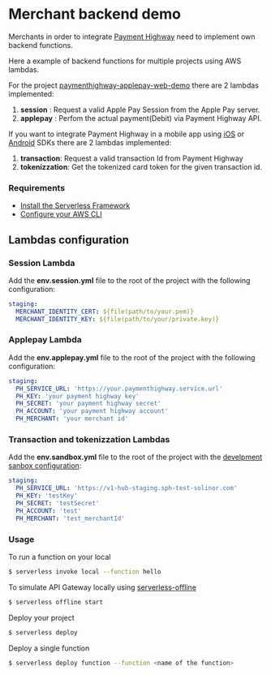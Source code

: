 # Merchant backend demo

Merchants in order to integrate [Payment Highway](https://www.paymenthighway.io/) need to implement own backend functions.

Here a example of backend functions for multiple projects using AWS lambdas.

For the project [paymenthighway-applepay-web-demo](https://github.com/PaymentHighway/paymenthighway-applepay-web-demo) there are 2 lambdas implemented:
1. **session** : Request a valid Apple Pay Session from the Apple Pay server.
2. **applepay** : Perfom the actual payment(Debit) via Payment Highway API.

If you want to integrate Payment Highway in a mobile app using [iOS](https://github.com/PaymentHighway/paymenthighway-ios-framework) or [Android](https://github.com/PaymentHighway/paymenthighway-android-sdk) SDKs there are 2 lambdas implemented:
1. **transaction**: Request a valid transaction Id from Payment Highway
2. **tokenizzation**: Get the tokenized card token for the given transaction id.

### Requirements

- [Install the Serverless Framework](https://serverless.com/framework/docs/providers/aws/guide/installation/)
- [Configure your AWS CLI](https://serverless.com/framework/docs/providers/aws/guide/credentials/)


## Lambdas configuration

### Session Lambda

Add the **env.session.yml** file to the root of the project with the following configuration:

```yaml
staging:
  MERCHANT_IDENTITY_CERT: ${file(path/to/your.pem)} 
  MERCHANT_IDENTITY_KEY: ${file(path/to/your/private.key)}
````

### Applepay Lambda

Add the **env.applepay.yml** file to the root of the project with the following configuration:

```yaml
staging:
  PH_SERVICE_URL: 'https://your.paymenthighway.service.url'
  PH_KEY: 'your payment highway key'
  PH_SECRET: 'your payment highway secret'
  PH_ACCOUNT: 'your payment highway account'
  PH_MERCHANT: 'your merchant id'
```

### Transaction and tokenizzation Lambdas

Add the **env.sandbox.yml** file to the root of the project with the [develpment sanbox configuration](https://dev.paymenthighway.io/?_ga=2.169221289.929990046.1539672622-105177872.1528783519#development-sandbox):

```yaml
staging:
  PH_SERVICE_URL: 'https://v1-hub-staging.sph-test-solinor.com'
  PH_KEY: 'testKey'
  PH_SECRET: 'testSecret'
  PH_ACCOUNT: 'test'
  PH_MERCHANT: 'test_merchantId'
```

### Usage

To run a function on your local

``` bash
$ serverless invoke local --function hello
```

To simulate API Gateway locally using [serverless-offline](https://github.com/dherault/serverless-offline)

``` bash
$ serverless offline start
```

Deploy your project

``` bash
$ serverless deploy
```

Deploy a single function

``` bash
$ serverless deploy function --function <name of the function>
```